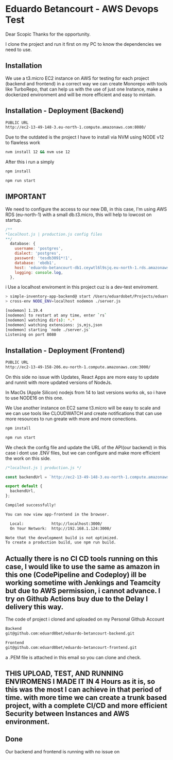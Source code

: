 # Eduardo Betancourt - AWS Devops Test

Dear Scopic Thanks for the opportunity.

I clone the project and run it first on my PC to know the dependencies we need to use.

## Installation
We use a t3.micro EC2 instance on AWS for testing for each project (backend and frontend)
in a correct way we can create Monorepo with tools like TurboRepo, that can help us with the use of just one Instance, make a dockerized environment and will be more efficient and easy to mintain.

## Installation - Deployment (Backend)
```bash
PUBLIC URL
http://ec2-13-49-148-3.eu-north-1.compute.amazonaws.com:8080/
```
Due to the outdated is the project I have to install via NVM using NODE v12 to flawless work


```bash
nvm install 12 && nvm use 12
```
After this i run a simply 
```bash
npm install
```
```bash
npm run start
```
## IMPORTANT
We need to configure the access to our new DB, in this case, I'm using AWS RDS (eu-north-1) with a small db.t3.micro, this will help to lowcost on startup.

```javascript
/**
*localhost.js | production.js config files
**/
  database: {
    username: 'postgres',
    dialect: 'postgres',
    password: 'tesdb3091*!1',
    database: 'ebdb1',
    host: 'eduardo-betancourt-db1.ceywtl6l9sjq.eu-north-1.rds.amazonaws.com',
    logging: console.log,
  },
```
i Use a localhost enviroment in this project cuz is a dev-test enviroment.
 

```bash
> simple-inventory-app-backend@ start /Users/eduardobet/Projects/eduardo-betancourt-simple-inventory-app/backend
> cross-env NODE_ENV=localhost nodemon ./server.js

[nodemon] 1.19.4
[nodemon] to restart at any time, enter `rs`
[nodemon] watching dir(s): *.*
[nodemon] watching extensions: js,mjs,json
[nodemon] starting `node ./server.js`
Listening on port 8080
```
## Installation - Deployment (Frontend)
```bash
PUBLIC URL
http://ec2-13-49-158-206.eu-north-1.compute.amazonaws.com:3000/
```
On this side no issue with Updates, React Apps are more easy to update and runnit with more updated versions of NodeJs.

In MacOs (Apple Silicon) nodejs from 14 to last versions works ok, so i have to use NODE16 on this one.

We Use another instance on EC2 same t3.micro will be easy to scale and we can use tools like CLOUDWATCH and create notifications that can use more resources to run greate with more and more conections.

```bash
npm install
```
```bash
npm run start
```
We check the config file and update the URL of the API(our backend) 
in this case i dont use .ENV files, but we can configure and make more efficient the work on this side.


```javascript
/*localhost.js | production.js */

const backendUrl = `http://ec2-13-49-148-3.eu-north-1.compute.amazonaws.com:8080/api`;

export default {
  backendUrl,
};

```

```bash
Compiled successfully!

You can now view app-frontend in the browser.

  Local:            http://localhost:3000/
  On Your Network:  http://192.168.1.124:3000/

Note that the development build is not optimized.
To create a production build, use npm run build.


```

## Actually there is no CI CD tools running on this case, I would like to use the same as amazon in this one (CodePipeline and Codeploy) ill be working sometime with Jenkings and Teamcity but due to AWS permission, i cannot advance. I try on Github Actions buy due to the Delay I delivery this way.

The code of project i cloned and uploaded on my Personal Github Account
```bash
Backend
git@github.com:eduard0bet/eduardo-betancourt-backend.git

Frontend
git@github.com:eduard0bet/eduardo-betancourt-frontend.git
```
a .PEM file is attached in this email so you can clone and check.

## THIS UPLOAD, TEST, AND RUNNING ENVIROMENS I MADE IT IN 4 Hours as it is, so this was the most I can achieve in that period of time. with more time we can create a trunk based project, with a complete CI/CD and more efficient Security between Instances and AWS environment.

## Done
Our backend and frontend is running with no issue on 
